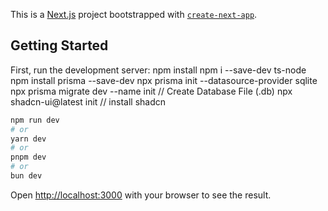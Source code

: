 This is a [Next.js](https://nextjs.org/) project bootstrapped with [`create-next-app`](https://github.com/vercel/next.js/tree/canary/packages/create-next-app).

## Getting Started

First, run the development server:
npm install
npm i --save-dev ts-node
npm install prisma --save-dev
npx prisma init --datasource-provider sqlite
npx prisma migrate dev --name init // Create Database File (.db)
npx shadcn-ui@latest init // install shadcn

```bash
npm run dev
# or
yarn dev
# or
pnpm dev
# or
bun dev
```

Open [http://localhost:3000](http://localhost:3000) with your browser to see the result.
